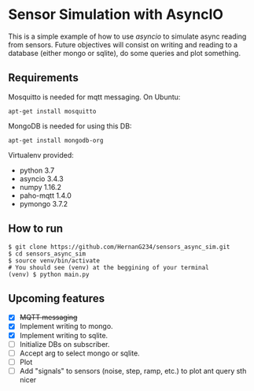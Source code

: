 Sensor Simulation with AsyncIO
==============================

This is a simple example of how to use *asyncio* to simulate async reading from
sensors. Future objectives will consist on writing and reading to a database
(either mongo or sqlite), do some queries and plot something.

Requirements
------------
Mosquitto is needed for mqtt messaging. On Ubuntu:

```
apt-get install mosquitto
```

MongoDB is needed for using this DB:

```
apt-get install mongodb-org
```

Virtualenv provided:

* python 3.7
* asyncio 3.4.3
* numpy 1.16.2
* paho-mqtt 1.4.0
* pymongo 3.7.2

How to run
----------

```
$ git clone https://github.com/HernanG234/sensors_async_sim.git
$ cd sensors_async_sim
$ source venv/bin/activate
# You should see (venv) at the beggining of your terminal
(venv) $ python main.py
```

Upcoming features
----------------

- [x] ~~MQTT messaging~~
- [x] Implement writing to mongo.
- [x] Implement writing to sqlite.
- [ ] Initialize DBs on subscriber.
- [ ] Accept arg to select mongo or sqlite.
- [ ] Plot
- [ ] Add "signals" to sensors (noise, step, ramp, etc.) to plot ant query sth nicer
